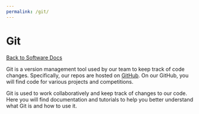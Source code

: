 ```yaml
---
permalink: /git/
---
```


# Git

[Back to Software Docs](https://missourimrr.github.io/docs/)

Git is a version management tool used by our team to keep track of code changes. Specifically, our repos are hosted on [GitHub](https://github.com/MissouriMRR). On our GitHub, you will find code for various projects and competitions.

Git is used to work collaboratively and keep track of changes to our code. Here you will find documentation and tutorials to help you better understand what Git is and how to use it.

